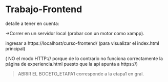 # Trabajo-Frontend

detalle a tener en cuenta:

->Correr en un servidor local  (probar con un motor como xampp).     

 ingresar a https://localhost/curso-frontend/   (para visualizar el index.html principal)


( NO el modo  HTTP:// porque de lo contrario no funciona correctamente la página de experiencia.html puesto que la api apunta a https://) 


> ABRIR EL BOCETO_ETAPA1  corresponde a la etapa1 en gral.
